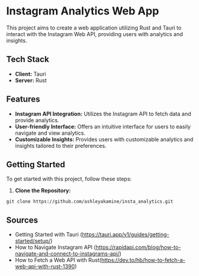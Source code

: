 # Instagram Analytics Web App

This project aims to create a web application utilizing Rust and Tauri to interact with the Instagram Web API, providing users with analytics and insights.

## Tech Stack
- **Client:** Tauri
- **Server:** Rust

## Features
- **Instagram API Integration:** Utilizes the Instagram API to fetch data and provide analytics.
- **User-friendly Interface:** Offers an intuitive interface for users to easily navigate and view analytics.
- **Customizable Insights:** Provides users with customizable analytics and insights tailored to their preferences.

## Getting Started
To get started with this project, follow these steps:

1. **Clone the Repository:** 
```
git clone https://github.com/ashleyakamine/insta_analytics.git
```


## Sources
- Getting Started with Tauri (https://tauri.app/v1/guides/getting-started/setup/)
- How to Navigate Instagram API (https://rapidapi.com/blog/how-to-navigate-and-connect-to-instagrams-api/)
- How to Fetch a Web API with Rust(https://dev.to/hb/how-to-fetch-a-web-api-with-rust-1390)
